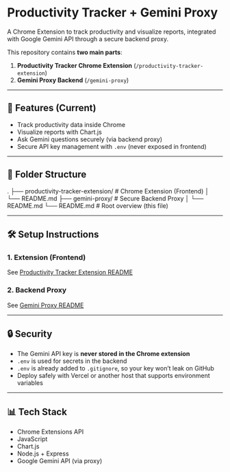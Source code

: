 # Productivity Tracker + Gemini Proxy

A Chrome Extension to track productivity and visualize reports, integrated with Google Gemini API through a secure backend proxy.

This repository contains **two main parts**:

1. **Productivity Tracker Chrome Extension** (`/productivity-tracker-extension`)
2. **Gemini Proxy Backend** (`/gemini-proxy`)

---

## 🚀 Features (Current)

- Track productivity data inside Chrome
- Visualize reports with Chart.js
- Ask Gemini questions securely (via backend proxy)
- Secure API key management with `.env` (never exposed in frontend)

---

## 📂 Folder Structure

.
├── productivity-tracker-extension/ # Chrome Extension (Frontend)
│ └── README.md
├── gemini-proxy/ # Secure Backend Proxy
│ └── README.md
└── README.md # Root overview (this file)

---

## 🛠 Setup Instructions

### 1. Extension (Frontend)

See [Productivity Tracker Extension README](./productivity-tracker-extension/README.md)

### 2. Backend Proxy

See [Gemini Proxy README](./gemini-proxy/README.md)

---

## 🔒 Security

- The Gemini API key is **never stored in the Chrome extension**
- `.env` is used for secrets in the backend
- `.env` is already added to `.gitignore`, so your key won’t leak on GitHub
- Deploy safely with Vercel or another host that supports environment variables

---

## 📊 Tech Stack

- Chrome Extensions API
- JavaScript
- Chart.js
- Node.js + Express
- Google Gemini API (via proxy)
